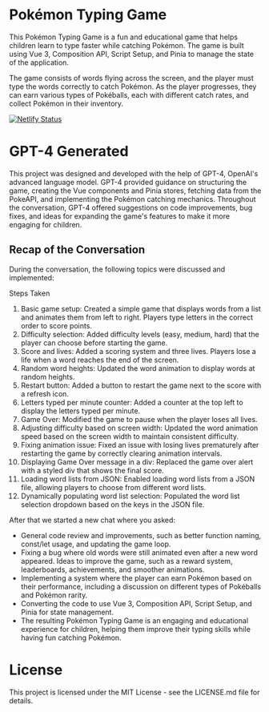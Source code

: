 # Pokémon Typing Game

This Pokémon Typing Game is a fun and educational game that helps children learn to type faster while catching Pokémon. The game is built using Vue 3, Composition API, Script Setup, and Pinia to manage the state of the application.

The game consists of words flying across the screen, and the player must type the words correctly to catch Pokémon. As the player progresses, they can earn various types of Pokéballs, each with different catch rates, and collect Pokémon in their inventory.

[![Netlify Status](https://api.netlify.com/api/v1/badges/3ca38001-5192-4d21-afc2-d97d32503ffa/deploy-status)](https://app.netlify.com/sites/vocal-bienenstitch-4a9c44/deploys)

# GPT-4 Generated

This project was designed and developed with the help of GPT-4, OpenAI's advanced language model. GPT-4 provided guidance on structuring the game, creating the Vue components and Pinia stores, fetching data from the PokeAPI, and implementing the Pokémon catching mechanics. Throughout the conversation, GPT-4 offered suggestions on code improvements, bug fixes, and ideas for expanding the game's features to make it more engaging for children.

## Recap of the Conversation

During the conversation, the following topics were discussed and implemented:

Steps Taken

1. Basic game setup: Created a simple game that displays words from a list and animates them from left to right. Players type letters in the correct order to score points.
1. Difficulty selection: Added difficulty levels (easy, medium, hard) that the player can choose before starting the game.
1. Score and lives: Added a scoring system and three lives. Players lose a life when a word reaches the end of the screen.
1. Random word heights: Updated the word animation to display words at random heights.
1. Restart button: Added a button to restart the game next to the score with a refresh icon.
1. Letters typed per minute counter: Added a counter at the top left to display the letters typed per minute.
1. Game Over: Modified the game to pause when the player loses all lives.
1. Adjusting difficulty based on screen width: Updated the word animation speed based on the screen width to maintain consistent difficulty.
1. Fixing animation issue: Fixed an issue with losing lives prematurely after restarting the game by correctly clearing animation intervals.
1. Displaying Game Over message in a div: Replaced the game over alert with a styled div that shows the final score.
1. Loading word lists from JSON: Enabled loading word lists from a JSON file, allowing players to choose from different word lists.
1. Dynamically populating word list selection: Populated the word list selection dropdown based on the keys in the JSON file.

After that we started a new chat where you asked:

- General code review and improvements, such as better function naming, const/let usage, and updating the game loop.
- Fixing a bug where old words were still animated even after a new word appeared.
Ideas to improve the game, such as a reward system, leaderboards, achievements, and smoother animations.
- Implementing a system where the player can earn Pokémon based on their performance, including a discussion on different types of Pokéballs and Pokémon rarity.
- Converting the code to use Vue 3, Composition API, Script Setup, and Pinia for state management.
- The resulting Pokémon Typing Game is an engaging and educational experience for children, helping them improve their typing skills while having fun catching Pokémon.

# License

This project is licensed under the MIT License - see the LICENSE.md file for details.
